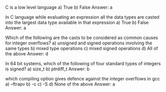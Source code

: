 C is a low level language
a) True
b) False
Answer: a

In C language while evaluating an expression all the data types are casted into the largest data type available in that expression
a) True
b) False
Answer: a

Which of the following are the casts to be considered as common causes for integer overflows?
a) unsigned and signed operations involving the same types
b) mixed type operations
c) mixed signed operations
d) All of the above
Answer: d

In 64 bit systems, which of the following of four standard types of integers is signed?
a) size_t
b) ptrdiff_t
Answer: b

which compiling option gives defence against the integer overflows in gcc
a) –ftrapv 
b) -c
c) -S
d) None of the above
Answer: a
